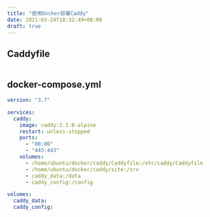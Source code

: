 ```yaml
---
title: "使用Docker部署Caddy"
date: 2021-03-24T18:32:49+08:00
draft: true
---
```


## Caddyfile

```
```

## docker-compose.yml

```yaml
version: "3.7"

services:
  caddy:
    image: caddy:2.3.0-alpine
    restart: unless-stopped
    ports:
      - "80:80"
      - "443:443"
    volumes:
      - /home/ubuntu/docker/caddy/Caddyfile:/etc/caddy/Caddyfile
      - /home/ubuntu/docker/caddy/site:/srv
      - caddy_data:/data
      - caddy_config:/config

volumes:
  caddy_data:
  caddy_config:
```

## 